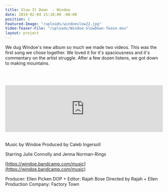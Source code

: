 ```yaml
---
title: Slow It Down  - Windoe
date: 2019-02-04 15:18:00 -08:00
position: 1
Featured-Image: "/uploads/windoeslow22.jpg"
Video-Teaser-File: "/uploads/Windoe-SlowDown-Tease.mov"
layout: project
---
```


We dug Windoe's new album so much we made two videos. This was the first song we chose together. We loved it for it's spaciousness and it's commentary on the artist struggle. After a few dozen listens, we got down to making mountains. 

<BR><BR>

<iframe src="https://player.vimeo.com/video/327142954" width="100%" height="auto" frameborder="0" allow="autoplay; fullscreen" allowfullscreen></iframe>

<BR>
<BR>

Music by Windoe 
Produced by Caleb Ingersoll

Starring Julie Connolly and Jenna Norman-Rings

[https://windoe.bandcamp.com/music](https://windoe.bandcamp.com/music)

Producer: Ellen Picken
DOP + Editor: Rajah Bose
Directed by Rajah + Ellen
Production Company: Factory Town
